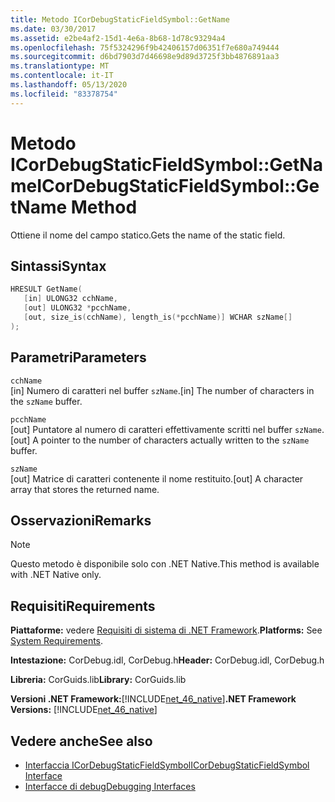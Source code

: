 ```yaml
---
title: Metodo ICorDebugStaticFieldSymbol::GetName
ms.date: 03/30/2017
ms.assetid: e2be4af2-15d1-4e6a-8b68-1d78c93294a4
ms.openlocfilehash: 75f5324296f9b42406157d06351f7e680a749444
ms.sourcegitcommit: d6bd7903d7d46698e9d89d3725f3bb4876891aa3
ms.translationtype: MT
ms.contentlocale: it-IT
ms.lasthandoff: 05/13/2020
ms.locfileid: "83378754"
---
```

# <a name="icordebugstaticfieldsymbolgetname-method"></a><span data-ttu-id="1b3dc-102">Metodo ICorDebugStaticFieldSymbol::GetName</span><span class="sxs-lookup"><span data-stu-id="1b3dc-102">ICorDebugStaticFieldSymbol::GetName Method</span></span>
<span data-ttu-id="1b3dc-103">Ottiene il nome del campo statico.</span><span class="sxs-lookup"><span data-stu-id="1b3dc-103">Gets the name of the static field.</span></span>  
  
## <a name="syntax"></a><span data-ttu-id="1b3dc-104">Sintassi</span><span class="sxs-lookup"><span data-stu-id="1b3dc-104">Syntax</span></span>  
  
```cpp  
HRESULT GetName(  
   [in] ULONG32 cchName,
   [out] ULONG32 *pcchName,
   [out, size_is(cchName), length_is(*pcchName)] WCHAR szName[]  
);  
```  
  
## <a name="parameters"></a><span data-ttu-id="1b3dc-105">Parametri</span><span class="sxs-lookup"><span data-stu-id="1b3dc-105">Parameters</span></span>  
 `cchName`  
 <span data-ttu-id="1b3dc-106">[in] Numero di caratteri nel buffer `szName`.</span><span class="sxs-lookup"><span data-stu-id="1b3dc-106">[in] The number of characters in the `szName` buffer.</span></span>  
  
 `pcchName`  
 <span data-ttu-id="1b3dc-107">[out] Puntatore al numero di caratteri effettivamente scritti nel buffer `szName`.</span><span class="sxs-lookup"><span data-stu-id="1b3dc-107">[out] A pointer to the number of characters actually written to the `szName` buffer.</span></span>  
  
 `szName`  
 <span data-ttu-id="1b3dc-108">[out] Matrice di caratteri contenente il nome restituito.</span><span class="sxs-lookup"><span data-stu-id="1b3dc-108">[out] A character array that stores the returned name.</span></span>  
  
## <a name="remarks"></a><span data-ttu-id="1b3dc-109">Osservazioni</span><span class="sxs-lookup"><span data-stu-id="1b3dc-109">Remarks</span></span>  
  
> [!NOTE]
> <span data-ttu-id="1b3dc-110">Questo metodo è disponibile solo con .NET Native.</span><span class="sxs-lookup"><span data-stu-id="1b3dc-110">This method is available with .NET Native only.</span></span>  
  
## <a name="requirements"></a><span data-ttu-id="1b3dc-111">Requisiti</span><span class="sxs-lookup"><span data-stu-id="1b3dc-111">Requirements</span></span>  
 <span data-ttu-id="1b3dc-112">**Piattaforme:** vedere [Requisiti di sistema di .NET Framework](../../get-started/system-requirements.md).</span><span class="sxs-lookup"><span data-stu-id="1b3dc-112">**Platforms:** See [System Requirements](../../get-started/system-requirements.md).</span></span>  
  
 <span data-ttu-id="1b3dc-113">**Intestazione:** CorDebug.idl, CorDebug.h</span><span class="sxs-lookup"><span data-stu-id="1b3dc-113">**Header:** CorDebug.idl, CorDebug.h</span></span>  
  
 <span data-ttu-id="1b3dc-114">**Libreria:** CorGuids.lib</span><span class="sxs-lookup"><span data-stu-id="1b3dc-114">**Library:** CorGuids.lib</span></span>  
  
 <span data-ttu-id="1b3dc-115">**Versioni .NET Framework:**[!INCLUDE[net_46_native](../../../../includes/net-46-native-md.md)]</span><span class="sxs-lookup"><span data-stu-id="1b3dc-115">**.NET Framework Versions:** [!INCLUDE[net_46_native](../../../../includes/net-46-native-md.md)]</span></span>  
  
## <a name="see-also"></a><span data-ttu-id="1b3dc-116">Vedere anche</span><span class="sxs-lookup"><span data-stu-id="1b3dc-116">See also</span></span>

- [<span data-ttu-id="1b3dc-117">Interfaccia ICorDebugStaticFieldSymbol</span><span class="sxs-lookup"><span data-stu-id="1b3dc-117">ICorDebugStaticFieldSymbol Interface</span></span>](icordebugstaticfieldsymbol-interface.md)
- [<span data-ttu-id="1b3dc-118">Interfacce di debug</span><span class="sxs-lookup"><span data-stu-id="1b3dc-118">Debugging Interfaces</span></span>](debugging-interfaces.md)
